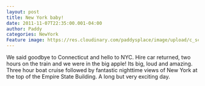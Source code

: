 ```yaml
--- 
layout: post 
title: New York baby! 
date: 2011-11-07T22:35:00.001-04:00 
author: Paddy 
categories: NewYork
Feature image: https://res.cloudinary.com/paddysplace/image/upload/c_scale,h_500/v1625829028/blog/New-York.jpg
--- 
```


We said goodbye to Connecticut and hello to NYC. Hire car
returned, two hours on the train and we were in the big apple! Its
big, loud and amazing. Three hour boat cruise followed by fantastic
nighttime views of New York at the top of the Empire State Building. A
long but very exciting day.

